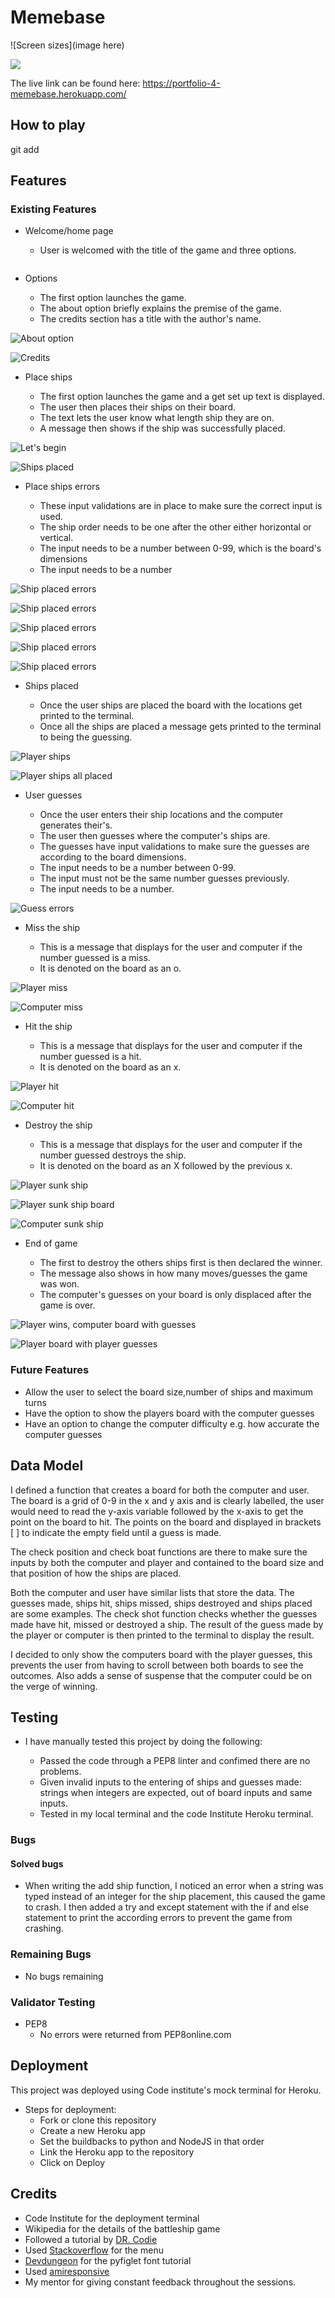 <h1 align="left">Memebase</h1>

![Screen sizes](image here)

<img src="media/images/Home.png">

The live link can be found here: https://portfolio-4-memebase.herokuapp.com/



## How to play
git add



## Features

### Existing Features

-   Welcome/home page

    -   User is welcomed with the title of the game and three options.

![]()

-   Options

    -   The first option launches the game.
    -   The about option briefly explains the premise of the game.
    -   The credits section has a title with the author's name. 

![About option](https://github.com/dhowai/portfolio-3-battleship/blob/main/images/about-game.png)

![Credits](https://github.com/dhowai/portfolio-3-battleship/blob/main/images/credits.png)

-   Place ships

    -   The first option launches the game and a get set up text is displayed.
    -   The user then places their ships on their board.
    -   The text lets the user know what length ship they are on.
    -   A message then shows if the ship was successfully placed.

![Let's begin](https://github.com/dhowai/portfolio-3-battleship/blob/main/images/begin-game.png)

![Ships placed](https://github.com/dhowai/portfolio-3-battleship/blob/main/images/entering-ships.png)

-   Place ships errors

    -   These input validations are in place to make sure the correct input is used.
    -   The ship order needs to be one after the other either horizontal or vertical.
    -   The input needs to be a number between 0-99, which is the board's dimensions
    -   The input needs to be a number

![Ship placed errors](https://github.com/dhowai/portfolio-3-battleship/blob/main/images/entering-ship-error.png)

![Ship placed errors](https://github.com/dhowai/portfolio-3-battleship/blob/main/images/entering-ship-error%20(2).png)

![Ship placed errors](https://github.com/dhowai/portfolio-3-battleship/blob/main/images/entering-ship-error%20(3).png)

![Ship placed errors](https://github.com/dhowai/portfolio-3-battleship/blob/main/images/entering-ship-error%20(4).png)

![Ship placed errors](https://github.com/dhowai/portfolio-3-battleship/blob/main/images/entering-ship-error%20(5).png)

-   Ships placed

    -   Once the user ships are placed the board with the locations get printed to the terminal.
    -   Once all the ships are placed a message gets printed to the terminal to being the guessing.

![Player ships](https://github.com/dhowai/portfolio-3-battleship/blob/main/images/player-ships-placed.png)

![Player ships all placed](https://github.com/dhowai/portfolio-3-battleship/blob/main/images/ships-all-placed.png)

-   User guesses

    -   Once the user enters their ship locations and the computer generates their's.
    -   The user then guesses where the computer's ships are.
    -   The guesses have input validations to make sure the guesses are according to the board dimensions.
    -   The input needs to be a number between 0-99.
    -   The input must not be the same number guesses previously.
    -   The input needs to be a number.

![Guess errors](https://github.com/dhowai/portfolio-3-battleship/blob/main/images/guess-errors.png)

-   Miss the ship

    -   This is a message that displays for the user and computer if the number guessed is a miss.
    -   It is denoted on the board as an o.

![Player miss](https://github.com/dhowai/portfolio-3-battleship/blob/main/images/player-miss.png)

![Computer miss](https://github.com/dhowai/portfolio-3-battleship/blob/main/images/computer-miss.png)

-   Hit the ship

    -   This is a message that displays for the user and computer if the number guessed is a hit.
    -   It is denoted on the board as an x.

![Player hit](https://github.com/dhowai/portfolio-3-battleship/blob/main/images/player-hit.png)

![Computer hit](https://github.com/dhowai/portfolio-3-battleship/blob/main/images/computer-hit.png)

-   Destroy the ship

    -   This is a message that displays for the user and computer if the number guessed destroys the ship.
    -   It is denoted on the board as an X followed by the previous x.

![Player sunk ship](https://github.com/dhowai/portfolio-3-battleship/blob/main/images/player-sunk-ship.png)

![Player sunk ship board](https://github.com/dhowai/portfolio-3-battleship/blob/main/images/player-sunk-ship-board.png)

![Computer sunk ship](https://github.com/dhowai/portfolio-3-battleship/blob/main/images/computer-sunk-ship.png)

-   End of game

    -   The first to destroy the others ships first is then declared the winner.
    -   The message also shows in how many moves/guesses the game was won.
    -   The computer's guesses on your board is only displaced after the game is over.

![Player wins, computer board with guesses](https://github.com/dhowai/portfolio-3-battleship/blob/main/images/player-win.png)

![Player board with player guesses](https://github.com/dhowai/portfolio-3-battleship/blob/main/images/player-board-with-computer-guesses.png)

### Future Features

-   Allow the user to select the board size,number of ships and maximum turns
-   Have the option to show the players board with the computer guesses
-   Have an option to change the computer difficulty e.g. how accurate the computer guesses

## Data Model 

I defined a function that creates a board for both the computer and user. The board is a grid of 0-9 in the x and y axis and is clearly labelled, the user would need to read the y-axis variable followed by the x-axis to get the point on the board to hit. The points on the board and displayed in brackets [ ] to indicate the empty field until a guess is made. 

The check position and check boat functions are there to make sure the inputs by both the computer and player and contained to the board size and that position of how the ships are placed.

Both the computer and user have similar lists that store the data. The guesses made, ships hit, ships missed, ships destroyed and ships placed are some examples. The check shot function checks whether the guesses made have hit, missed or destroyed a ship. The result of the guess made by the player or computer is then printed to the terminal to display the result. 

I decided to only show the computers board with the player guesses, this prevents the user from having to scroll between both boards to see the outcomes. Also adds a sense of suspense that the computer could be on the verge of winning.

## Testing

-   I have manually tested this project by doing the following:

    -   Passed the code through a PEP8 linter and confimed there are no problems.
    -   Given invalid inputs to the entering of ships and guesses made: strings when integers are expected, out of board inputs and same inputs.
    -   Tested in my local terminal and the code Institute Heroku terminal.

### Bugs

#### Solved bugs

-   When writing the add ship function, I noticed an error when a string was typed instead of an integer for the ship placement, this caused the game to crash. I then added a try and except statement with the if and else statement to print the according errors to prevent the game from crashing.

### Remaining Bugs

-   No bugs remaining

### Validator Testing

-   PEP8
    -   No errors were returned from PEP8online.com

## Deployment

This project was deployed using Code institute's mock terminal for Heroku.

-   Steps for deployment:
    -   Fork or clone this repository
    -   Create a new Heroku app
    -   Set the buildbacks to python and NodeJS in that order
    -   Link the Heroku app to the repository
    -   Click on Deploy

## Credits

-   Code Institute for the deployment terminal
-   Wikipedia for the details of the battleship game
-   Followed a tutorial by [DR. Codie](https://www.youtube.com/channel/UCFH0iZlolP0HiJOUuDxihqg)
-   Used [Stackoverflow](https://stackoverflow.com/questions/19964603/creating-a-menu-in-python) for the menu
-   [Devdungeon](https://www.devdungeon.com/content/create-ascii-art-text-banners-python) for the pyfiglet font tutorial 
-   Used [amiresponsive](http://ami.responsivedesign.is/#)
-   My mentor for giving constant feedback throughout the sessions.
